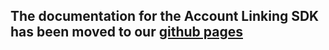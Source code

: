 ## The documentation for the Account Linking SDK has been moved to our [github pages](https://blinkreceipt.github.io/blinkreceipt-android/)

